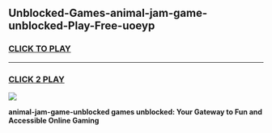 
## Unblocked-Games-animal-jam-game-unblocked-Play-Free-uoeyp
<h3>
<a href="https://premium76.site?title=animal-jam-game-unblocked&ref=20A">CLICK TO PLAY</a></h3>
<hr>

<h3>
<a href="https://premium76.site?title=animal-jam-game-unblocked&ref=20A">CLICK 2 PLAY</a>
  
</h3>

<a href="https://premium76.site?title=animal-jam-game-unblocked&ref=20A"><img src="https://clearcache.store/games.png"></a>


**animal-jam-game-unblocked games unblocked: Your Gateway to Fun and Accessible Online Gaming**
